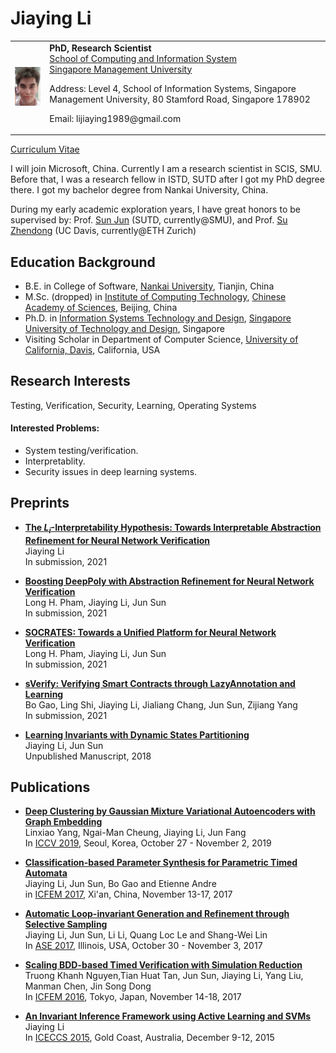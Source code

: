 # Jiaying Li
<table width="68%" border="0" cellpadding="0">
<tr valigh="top" aligh="left">
<td><IMG SRC="./photo.jpg" width="100"><br></td>
<td>
<div>
<b>PhD, Research Scientist</b> <BR> 
<a href="https://scis.smu.edu.sg/">School of Computing and Information System</a><BR>
<a href="http://www.smu.edu.sg/">Singapore Management University</a>
<P>Address: Level 4, School of Information Systems, Singapore Management University, 80 Stamford Road, Singapore 178902 <BR>
<P>Email: lijiaying1989@gmail.com<BR>
</div>
</td>
</tr>
</table>

[Curriculum Vitae](http://lijiaying.github.io/cv/cv.pdf)

I will join Microsoft, China. Currently I am a research scientist in SCIS, SMU. Before that, I was a research fellow in ISTD, SUTD after I got my PhD degree there. I got my bachelor degree from Nankai University, China.

During my early academic exploration years, I have great honors to be supervised by:
Prof. [Sun Jun](http://sunjun.site/) (SUTD, currently@SMU), and Prof. [Su Zhendong](https://people.inf.ethz.ch/suz/) (UC Davis, currently@ETH Zurich)

## Education Background
* B.E. in College of Software, [Nankai University](http://www.nankai.edu.cn), Tianjin, China
* M.Sc. (dropped) in [Institute of Computing Technology](http://english.ict.cas.cn/), [Chinese Academy of Sciences](http://english.cas.cn/), Beijing, China
* Ph.D. in [Information Systems Technology and Design](https://istd.sutd.edu.sg/), [Singapore University of Technology and Design](http://www.sutd.edu.sg/), Singapore
* Visiting Scholar in Department of Computer Science, [University of California, Davis](https://www.ucdavis.edu/), California, USA



## Research Interests
Testing, Verification, Security, Learning, Operating Systems

#### Interested Problems:
+ System testing/verification.
+ Interpretablity.
+ Security issues in deep learning systems.



## Preprints
- [**The $L_i$-Interpretability Hypothesis: Towards Interpretable Abstraction Refinement for Neural Network Verification**](http://lijiaying.github.io)  
Jiaying Li   
In submission, 2021


- [**Boosting DeepPoly with Abstraction Refinement for Neural Network Verification**](http://jiaying.li/papers/DeepPoly_Abstraction_Refinement.pdf)  
Long H. Pham, Jiaying Li, Jun Sun  
In submission, 2021


- [**SOCRATES: Towards a Unified Platform for Neural Network Verification**](https://arxiv.org/pdf/2007.11206.pdf)  
Long H. Pham, Jiaying Li, Jun Sun  
In submission, 2021


- [**sVerify: Verifying Smart Contracts through LazyAnnotation and Learning**](http://lijiaying.github.io)  
Bo Gao, Ling Shi, Jiaying Li, Jialiang Chang, Jun Sun, Zijiang Yang  
In submission, 2021


- [**Learning Invariants with Dynamic States Partitioning**](http://lijiaying.github.io/papers/icse18.pdf)  
Jiaying Li, Jun Sun   
Unpublished Manuscript, 2018



## Publications
- [**Deep Clustering by Gaussian Mixture Variational Autoencoders with Graph Embedding**](http://lijiaying.github.io/papers/iccv19.pdf)  
Linxiao Yang, Ngai-Man Cheung, Jiaying Li, Jun Fang  
In [ICCV 2019](http://iccv2019.thecvf.com/), Seoul, Korea, October 27 - November 2, 2019

- [**Classification-based Parameter Synthesis for Parametric Timed Automata**](http://lijiaying.github.io/papers/icfem17.pdf)  
Jiaying Li, Jun Sun, Bo Gao and Etienne Andre  
in [ICFEM 2017](http://ictt.xidian.edu.cn/icfem2017/), Xi'an, China, November 13-17, 2017

- [**Automatic Loop-invariant Generation and Refinement through Selective Sampling**](http://lijiaying.github.io/papers/ase17.pdf)  
Jiaying Li, Jun Sun, Li Li, Quang Loc Le and Shang-Wei Lin   
In [ASE 2017](http://ase2017.org/), Illinois, USA, October 30 - November 3, 2017 

- [**Scaling BDD-based Timed Verification with Simulation Reduction**](http://lijiaying.github.io/papers/icfem16.pdf)  
Truong Khanh Nguyen,Tian Huat Tan, Jun Sun, Jiaying Li, Yang Liu, Manman Chen, Jin Song Dong  
In [ICFEM 2016](http://icfem2016.xyz/), Tokyo, Japan, November 14-18, 2017

- [**An Invariant Inference Framework using Active Learning and SVMs**](http://lijiaying.github.io/papers/iceccs15.pdf)  
Jiaying Li  
In [ICECCS 2015](http://iceccs2015.monash.edu.au/2015/index.jsp), Gold Coast, Australia, December 9-12, 2015

